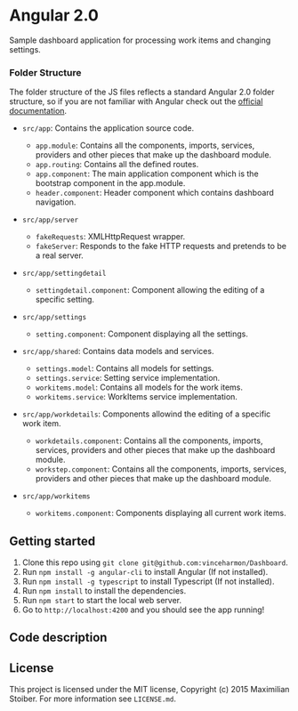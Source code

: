# Angular 2.0

Sample dashboard application for processing work items and changing settings.

### Folder Structure

The folder structure of the JS files reflects a standard Angular 2.0 folder structure, so if you are not familiar with Angular check out the [official documentation](https://angular.io/).

* `src/app`: Contains the application source code.
    * `app.module`: Contains all the components, imports, services, providers and other pieces that make up the dashboard module.
    * `app.routing`: Contains all the defined routes.
    * `app.component`: The main application component which is the bootstrap component in the app.module.
    * `header.component`: Header component which contains dashboard navigation.

* `src/app/server` 
    * `fakeRequests`: XMLHttpRequest wrapper.
    * `fakeServer`: Responds to the fake HTTP requests and pretends to be a real server.

* `src/app/settingdetail`
    * `settingdetail.component`: Component allowing the editing of a specific setting.

* `src/app/settings` 
    * `setting.component`: Component displaying all the settings.

* `src/app/shared`: Contains data models and services.
    * `settings.model`: Contains all models for settings.
    * `settings.service`: Setting service implementation.
    * `workitems.model`: Contains all models for the work items.
    * `workitems.service`: WorkItems service implementation.

* `src/app/workdetails`: Components allowind the editing of a specific work item.
    * `workdetails.component`: Contains all the components, imports, services, providers and other pieces that make up the dashboard module.
    * `workstep.component`: Contains all the components, imports, services, providers and other pieces that make up the dashboard module.

* `src/app/workitems`
    * `workitems.component`: Components displaying all current work items.

## Getting started

1. Clone this repo using `git clone git@github.com:vinceharmon/Dashboard`.
2. Run `npm install -g angular-cli` to install Angular (If not installed).
3. Run `npm install -g typescript` to install Typescript (If not installed).
4. Run `npm install` to install the dependencies.
5. Run `npm start` to start the local web server.
6. Go to `http://localhost:4200` and you should see the app running!


## Code description






## License

This project is licensed under the MIT license, Copyright (c) 2015 Maximilian Stoiber. For more information see `LICENSE.md`.

